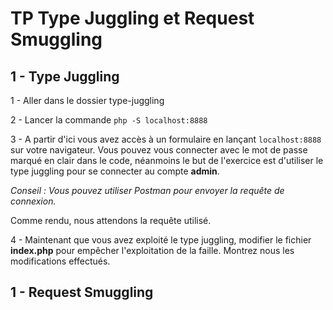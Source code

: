# TP Type Juggling et Request Smuggling

## 1 - Type Juggling

1 - Aller dans le dossier type-juggling

2 - Lancer la commande ``php -S localhost:8888``

3 - A partir d'ici vous avez accès à un formulaire en lançant ``localhost:8888`` sur votre navigateur.
Vous pouvez vous connecter avec le mot de passe marqué en clair dans le code, néanmoins le but de l'exercice est d'utiliser le type juggling pour se connecter au compte **admin**.

*Conseil : Vous pouvez utiliser Postman pour envoyer la requête de connexion.*

Comme rendu, nous attendons la requête utilisé.


4 - Maintenant que vous avez exploité le type juggling, modifier le fichier **index.php** pour empêcher l'exploitation de la faille. 
Montrez nous les modifications effectués.


## 1 - Request Smuggling
